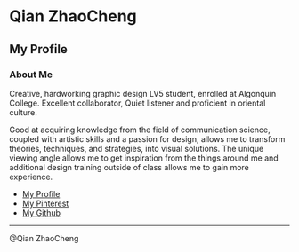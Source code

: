# Qian ZhaoCheng

## My Profile

### About Me

Creative, hardworking graphic design LV5 student, enrolled at Algonquin College.  Excellent collaborator, Quiet listener and proficient in oriental culture.

Good at acquiring knowledge from the field of communication science, coupled with artistic skills and a passion for design, allows me to transform theories, techniques, and strategies, into visual solutions. The unique viewing angle allows me to get inspiration from the things around me and additional design training outside of class allows me to gain more experience.

- [My Profile](https://michaelqian1995.myportfolio.com/)
- [My Pinterest](https://www.pinterest.ca/michaelqian1995/)
- [My Github](https://github.com/michaelqian1995)

---

@Qian ZhaoCheng
